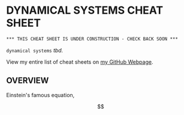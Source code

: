 # DYNAMICAL SYSTEMS CHEAT SHEET

```txt
*** THIS CHEAT SHEET IS UNDER CONSTRUCTION - CHECK BACK SOON ***
```

`dynamical systems` _tbd._

View my entire list of cheat sheets on
[my GitHub Webpage](https://jeffdecola.github.io/my-cheat-sheets/).

## OVERVIEW

Einstein's famous equation,

<p align="center"><img alt="$$&#10;E=mc^2&#10;$$" src="svgs/3abb8c75967ebfdd6439c56912f3d75a.svg" align="middle" width="62.901135pt" height="14.175084pt"/></p>
